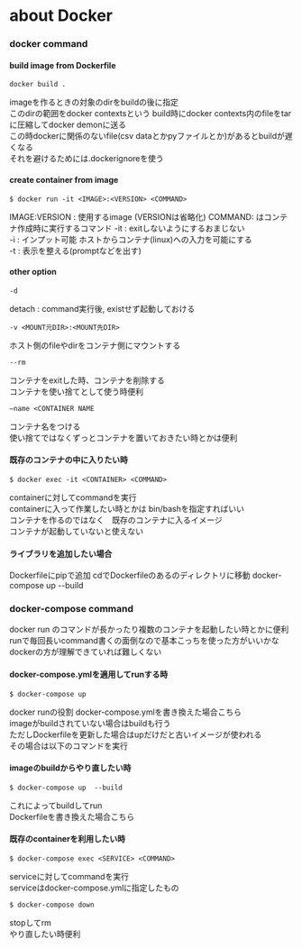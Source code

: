 # about Docker

### docker command
#### build image from Dockerfile
```
docker build .
```
imageを作るときの対象のdirをbuildの後に指定  
このdirの範囲をdocker contextsという
build時にdocker contexts内のfileをtarに圧縮してdocker demonに送る  
この時dockerに関係のないfile(csv dataとかpyファイルとか)があるとbuildが遅くなる  
それを避けるためには.dockerignoreを使う  

<p>

#### create container from image
```
$ docker run -it <IMAGE>:<VERSION> <COMMAND>  
```
IMAGE:VERSION : 使用するimage (VERSIONは省略化)
COMMAND: はコンテナ作成時に実行するコマンド
-it : exitしないようにするおまじない  
-i : インプット可能 ホストからコンテナ(linux)への入力を可能にする  
-t : 表示を整える(promptなどを出す)   
  
#### other option 
```
-d
```
detach : command実行後, existせず起動しておける  

```
-v <MOUNT元DIR>:<MOUNT先DIR>
```
ホスト側のfileやdirをコンテナ側にマウントする    

```
--rm
```
コンテナをexitした時、コンテナを削除する  
コンテナを使い捨てとして使う時便利  

```
—name <CONTAINER NAME
```
コンテナ名をつける  
使い捨てではなくずっとコンテナを置いておきたい時とかは便利  
  
  
#### 既存のコンテナの中に入りたい時  
```
$ docker exec -it <CONTAINER> <COMMAND> 
```
containerに対してcommandを実行  
containerに入って作業したい時とかは bin/bashを指定すればいい  
コンテナを作るのではなく　既存のコンテナに入るイメージ  
コンテナが起動していないと使えない  


#### ライブラリを追加したい場合
Dockerfileにpipで追加
cdでDockerfileのあるのディレクトリに移動
docker-compose up --build


### docker-compose command  
docker run のコマンドが長かったり複数のコンテナを起動したい時とかに便利
runで毎回長いcommand書くの面倒なので基本こっちを使った方がいいかな  
dockerの方が理解できていれば難しくない  

#### docker-compose.ymlを適用してrunする時  
```
$ docker-compose up
```
docker runの役割 
docker-compose.ymlを書き換えた場合こちら  
imageがbuildされていない場合はbuildも行う  
ただしDockerfileを更新した場合はupだけだと古いイメージが使われる  
その場合は以下のコマンドを実行  

#### imageのbuildからやり直したい時  
```
$ docker-compose up  --build
```
これによってbuildしてrun  
Dockerfileを書き換えた場合こちら  

#### 既存のcontainerを利用したい時   

```
$ docker-compose exec <SERVICE> <COMMAND>
```
serviceに対してcommandを実行  
serviceはdocker-compose.ymlに指定したもの  
  
```
$ docker-compose down
```
stopしてrm  
やり直したい時便利  